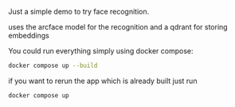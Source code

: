 Just a simple demo to try face recognition.

uses the arcface model for the recognition and a qdrant for storing embeddings

You could run everything simply using docker compose:

```bash
docker compose up --build
```

if you want to rerun the app which is already built just run

```bash
docker compose up
```